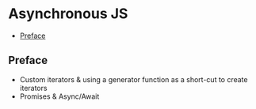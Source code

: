 # Asynchronous JS

<!-- @import "[TOC]" {cmd="toc" depthFrom=2 depthTo=6 orderedList=false} -->

<!-- code_chunk_output -->

- [Preface](#preface)

<!-- /code_chunk_output -->

## Preface

- Custom iterators & using a generator function as a short-cut to create iterators
- Promises & Async/Await

